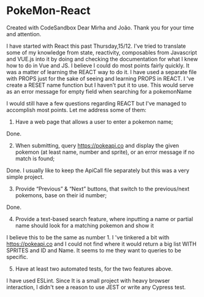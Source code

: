 # PokeMon-React
Created with CodeSandbox
Dear Mirha and João.
Thank you for your time and attention.

I have started with React this past Thursday,15/12.
I've tried to translate some of my knowledge from state,
reactivity, composables from Javascript and VUE.js into it
by doing and checking the documentation for what I knew
how to do in Vue and JS.
I believe I could do most points fairly quickly.
It was a matter of learning the REACT way to do it.
I have used a separate file with PROPS just for the sake of
seeing and learning PROPS in REACT.
I 've create a RESET name function but I haven't put it to use.
This would serve as an error message for empty field
when searching for a pokemonName


I would still have a few questions regarding REACT but I've managed
to accomplish most points.
Let me address some of them:

1. Have a web page that allows a user to enter a pokemon name;

Done.

2. When submitting, query https://pokeapi.co and display the given
pokemon (at least name, number and sprite), or an error message if no
match is found;

Done. I usually like to keep the ApiCall file separately but this was
a very simple project.

3. Provide “Previous” & “Next” buttons, that switch to the previous/next
pokemons, base on their id number;

Done.

4. Provide a text-based search feature, where inputting a name or partial
name should look for a matching pokemon and show it

I believe this to be the same as number 1. I 've tinkered a bit
with https://pokeapi.co and I could not find where it would
return a big list WITH SPRITES and ID and Name.
It seems to me they want to queries to be specific.

5. Have at least two automated tests, for the two features above.

I have used ESLint. Since It is a small project with heavy browser
interaction, I didn't see a reason to use JEST or write
any Cypress test.
